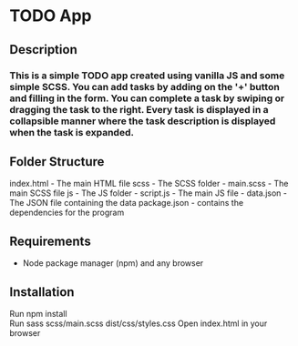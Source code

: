 # TODO App

## Description

### This is a simple TODO app created using vanilla JS and some simple SCSS. You can add tasks by adding on the '+' button and filling in the form. You can complete a task by swiping or dragging the task to the right. Every task is displayed in a collapsible manner where the task description is displayed when the task is expanded. 

## Folder Structure

index.html - The main HTML file
scss - The SCSS folder
    - main.scss - The main SCSS file
js - The JS folder
    - script.js - The main JS file
    - data.json - The JSON file containing the data
package.json - contains the dependencies for the program <br>

## Requirements

- Node package manager (npm) and any browser

## Installation

Run npm install <br>
Run sass scss/main.scss dist/css/styles.css
Open index.html in your browser